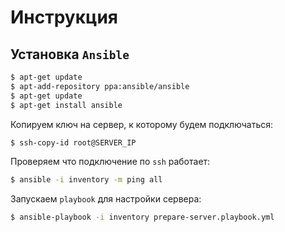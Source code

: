# Инструкция

## Установка `Ansible`

```bash
$ apt-get update
$ apt-add-repository ppa:ansible/ansible
$ apt-get update
$ apt-get install ansible
```

Копируем ключ на сервер, к которому будем подключаться:

```bash
$ ssh-copy-id root@SERVER_IP
```

Проверяем что подключение по `ssh` работает:

```bash
$ ansible -i inventory -m ping all
```

Запускаем `playbook` для настройки сервера:

```bash
$ ansible-playbook -i inventory prepare-server.playbook.yml
```
